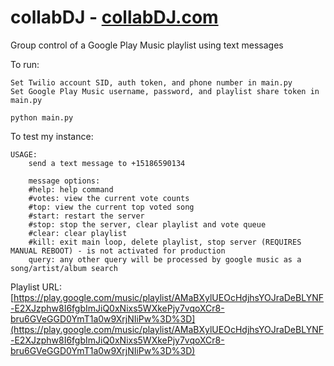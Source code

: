 # collabDJ - [collabDJ.com](http://www.collabdj.com)
Group control of a Google Play Music playlist using text messages

To run:
```
Set Twilio account SID, auth token, and phone number in main.py
Set Google Play Music username, password, and playlist share token in main.py

python main.py
```

To test my instance:
```
USAGE:
    send a text message to +15186590134

    message options:
    #help: help command
    #votes: view the current vote counts
    #top: view the current top voted song
    #start: restart the server
    #stop: stop the server, clear playlist and vote queue
    #clear: clear playlist
    #kill: exit main loop, delete playlist, stop server (REQUIRES MANUAL REBOOT) - is not activated for production
    query: any other query will be processed by google music as a song/artist/album search
```
Playlist URL: [https://play.google.com/music/playlist/AMaBXylUEOcHdjhsYOJraDeBLYNF-E2XJzphw8I6fgbImJiQ0xNixs5WXkePjy7vqoXCr8-bru6GVeGGD0YmT1a0w9XrjNIiPw%3D%3D](https://play.google.com/music/playlist/AMaBXylUEOcHdjhsYOJraDeBLYNF-E2XJzphw8I6fgbImJiQ0xNixs5WXkePjy7vqoXCr8-bru6GVeGGD0YmT1a0w9XrjNIiPw%3D%3D)
